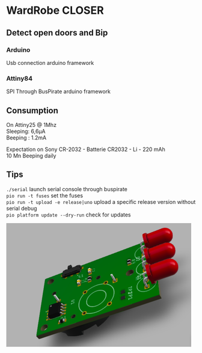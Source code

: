 WardRobe CLOSER
===============

Detect open doors and Bip
--------------------------

### Arduino
Usb connection 
arduino framework 

### Attiny84
SPI Through BusPirate 
arduino framework 

Consumption
-----------
On Attiny25 @ 1Mhz  
Sleeping: 6,6µA  
Beeping : 1.2mA  

Expectation on Sony CR-2032 - Batterie CR2032 - Li - 220 mAh  
10 Mn Beeping daily  


Tips
----
`./serial` launch serial console through buspirate  
`pio run -t fuses` set the fuses  
`pio run -t upload -e release|uno` upload  a specific release version without serial debug  
`pio platform update --dry-run` check for updates  

![plot](./Hardware/proto.png)
